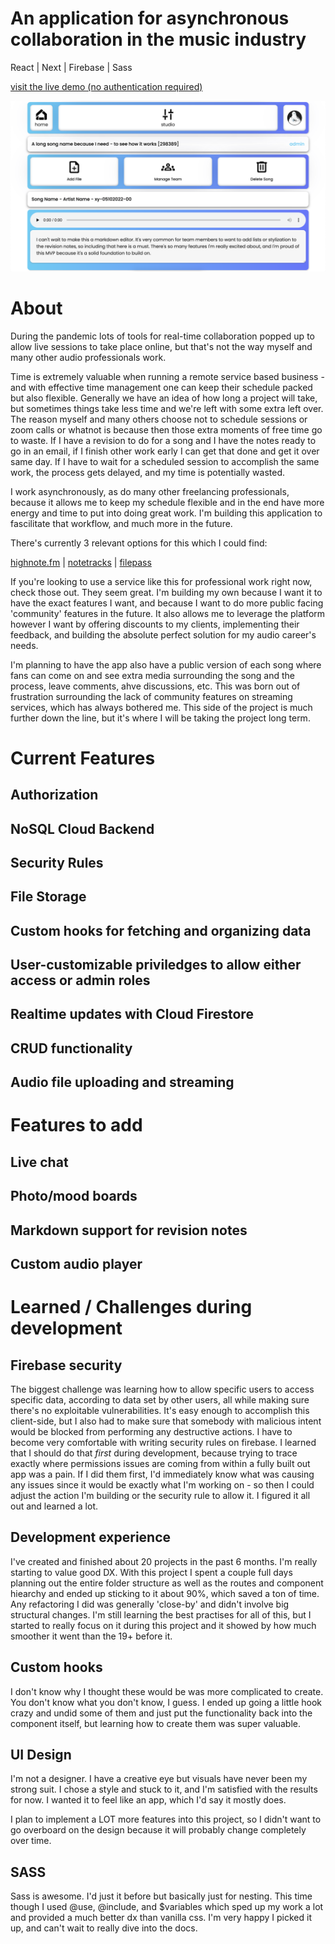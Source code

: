 # An application for asynchronous collaboration in the music industry

React | Next | Firebase | Sass

[visit the live demo (no authentication required)](www.github.com)

![screenshot of the application's ui](/public/static/screenshot1.png)

# About

During the pandemic lots of tools for real-time collaboration popped up to allow live sessions to take place online, but that's not the way myself and many other audio professionals work.

Time is extremely valuable when running a remote service based business - and with effective time management one can keep their schedule packed but also flexible. Generally we have an idea of how long a project will take, but sometimes things take less time and we're left with some extra left over. The reason myself and many others choose not to schedule sessions or zoom calls or whatnot is because then those extra moments of free time go to waste. If I have a revision to do for a song and I have the notes ready to go in an email, if I finish other work early I can get that done and get it over same day. If I have to wait for a scheduled session to accomplish the same work, the process gets delayed, and my time is potentially wasted.

I work asynchronously, as do many other freelancing professionals, because it allows me to keep my schedule flexible and in the end have more energy and time to put into doing great work. I'm building this application to fascilitate that workflow, and much more in the future.

There's currently 3 relevant options for this which I could find:

[highnote.fm](https://www.highnote.fm/) | [notetracks](https://www.notetracks.com/) | [filepass](https://filepass.com/)

If you're looking to use a service like this for professional work right now, check those out. They seem great. I'm building my own because I want it to have the exact features I want, and because I want to do more public facing 'community' features in the future. It also allows me to leverage the platform however I want by offering discounts to my clients, implementing their feedback, and building the absolute perfect solution for my audio career's needs. 

I'm planning to have the app also have a public version of each song where fans can come on and see extra media surrounding the song and the process, leave comments, ahve discussions, etc. This was born out of frustration surrounding the lack of community features on streaming services, which has always bothered me. This side of the project is much further down the line, but it's where I will be taking the project long term.

# Current Features

## Authorization

## NoSQL Cloud Backend

## Security Rules

## File Storage

## Custom hooks for fetching and organizing data 

## User-customizable priviledges to allow either access or admin roles

## Realtime updates with Cloud Firestore

## CRUD functionality

## Audio file uploading and streaming

# Features to add

## Live chat

## Photo/mood boards

## Markdown support for revision notes

## Custom audio player

## 

# Learned / Challenges during development

## Firebase security

The biggest challenge was learning how to allow specific users to access specific data, according to data set by other users, all while making sure there's no exploitable vulnerabilities. It's easy enough to accomplish this client-side, but I also had to make sure that somebody with malicious intent would be blocked from performing any destructive actions. I have to become very comfortable with writing security rules on firebase. I learned that I should do that *first* during development, because trying to trace exactly where permissions issues are coming from within a fully built out app was a pain. If I did them first, I'd immediately know what was causing any issues since it would be exactly what I'm working on - so then I could adjust the action I'm building or the security rule to allow it. I figured it all out and learned a lot.

## Development experience

I've created and finished about 20 projects in the past 6 months. I'm really starting to value good DX. With this project I spent a couple full days planning out the entire folder structure as well as the routes and component hiearchy and ended up sticking to it about 90%, which saved a ton of time. Any refactoring I did was generally 'close-by' and didn't involve big structural changes. I'm still learning the best practises for all of this, but I started to really focus on it during this project and it showed by how much smoother it went than the 19+ before it.

## Custom hooks

I don't know why I thought these would be was more complicated to create. You don't know what you don't know, I guess. I ended up going a little hook crazy and undid some of them and just put the functionality back into the component itself, but learning how to create them was super valuable.

## UI Design

I'm not a designer. I have a creative eye but visuals have never been my strong suit. I chose a style and stuck to it, and I'm satisfied with the results for now. I wanted it to feel like an app, which I'd say it mostly does. 

I plan to implement a LOT more features into this project, so I didn't want to go overboard on the design because it will probably change completely over time.

## SASS

Sass is awesome. I'd just it before but basically just for nesting. This time though I used @use, @include, and $variables which sped up my work a lot and provided a much better dx than vanilla css. I'm very happy I picked it up, and can't wait to really dive into the docs.
